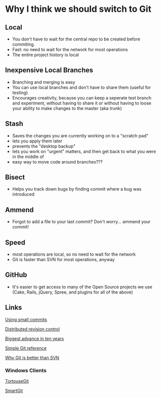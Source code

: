 # Why I think we should switch to Git

## Local

* You don't have to wait for the central repo to be created before commiting.
* Fast: no need to wait for the network for most operations
* The entire project history is local

## Inexpensive Local Branches

* Branching and merging is easy
* You can use local branches and don't have to share them (useful for testing)
* Encourages creativity, because you can keep a seperate test branch and experiment, without having to share it or without having to loose your ability to make changes to the master (aka trunk)

## Stash

* Saves the changes you are currently working on to a "scratch pad"
* lets you apply them later
* prevents the "desktop backup"
* lets you work on "urgent" matters, and then get back to what you were in the middle of
* easy way to move code around branches???

## Bisect

* Helps you track down bugs by finding commit where a bug was introduced

## Ammend

* Forgot to add a file to your last commit? Don't worry... ammend your commit!

## Speed

* most operations are local, so no need to wait for the network
* Git is faster than SVN for most operations, anyway

## GitHub

* It's easier to get access to many of the Open Source projects we use (Cake, Rails, jQuery, Spree, and plugins for all of the above)

## Links

[Using small commits](http://www.conifersystems.com/2008/11/05/the-benefits-of-small-commits/)

[Distributed revision control](http://en.wikipedia.org/wiki/Distributed_revision_control)

[Biggest advance in ten years](http://joelonsoftware.com/items/2010/03/17.html)

[Simple Git reference](http://gitref.org/)

[Why Git is better than SVN](http://whygitisbetterthanx.com/)

### Windows Clients

[TortouseGit](http://code.google.com/p/tortoisegit/)

[SmartGit](http://www.syntevo.com/smartgit/index.html)
